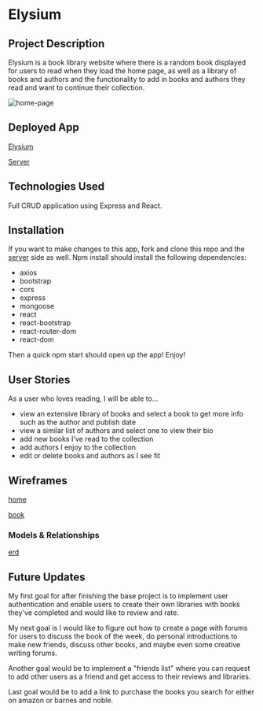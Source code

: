 # Elysium

## Project Description

Elysium is a book library website where there is a random book displayed for users to read when they load the home page, as well as a library of books and authors and the functionality to add in books and authors they read and want to continue their collection. 

![home-page](https://i.imgur.com/BRES5TT.png)

## Deployed App

[Elysium](https://elysium-books.herokuapp.com)

[Server](https://github.com/mnbarber/Elysium-Backend)

## Technologies Used

Full CRUD application using Express and React.

## Installation

If you want to make changes to this app, fork and clone this repo and the [server](https://github.com/mnbarber/Elysium-Backend) side as well. Npm install should install the following dependencies: 

- axios
- bootstrap
- cors
- express
- mongoose
- react
- react-bootstrap
- react-router-dom
- react-dom

Then a quick npm start should open up the app! Enjoy!

## User Stories

As a user who loves reading, I will be able to...
- view an extensive library of books and select a book to get more info such as the author and publish date
- view a similar list of authors and select one to view their bio
- add new books I've read to the collection
- add authors I enjoy to the collection
- edit or delete books and authors as I see fit 

## Wireframes

[home](https://i.imgur.com/NUzXy8b.png)

[book](https://i.imgur.com/0coeewC.png)

### Models & Relationships

[erd](https://i.imgur.com/FzvWPQ3.png)


## Future Updates

My first goal for after finishing the base project is to implement user authentication and enable users to create their own libraries with books they've completed and would like to review and rate.

My next goal is I would like to figure out how to create a page with forums for users to discuss the book of the week, do personal introductions to make new friends, discuss other books, and maybe even some creative writing forums.

Another goal would be to implement a "friends list" where you can request to add other users as a friend and get access to their reviews and libraries. 

Last goal would be to add a link to purchase the books you search for either on amazon or barnes and noble.